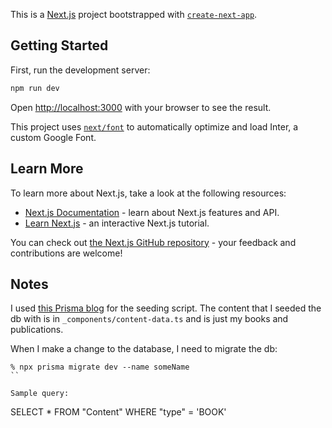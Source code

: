 This is a [Next.js](https://nextjs.org/) project bootstrapped with [`create-next-app`](https://github.com/vercel/next.js/tree/canary/packages/create-next-app).

## Getting Started

First, run the development server:

```bash
npm run dev
```

Open [http://localhost:3000](http://localhost:3000) with your browser to see the result.

This project uses [`next/font`](https://nextjs.org/docs/basic-features/font-optimization) to automatically optimize and load Inter, a custom Google Font.

## Learn More

To learn more about Next.js, take a look at the following resources:

- [Next.js Documentation](https://nextjs.org/docs) - learn about Next.js features and API.
- [Learn Next.js](https://nextjs.org/learn) - an interactive Next.js tutorial.

You can check out [the Next.js GitHub repository](https://github.com/vercel/next.js/) - your feedback and contributions are welcome!

## Notes

I used [this Prisma blog](https://www.prisma.io/blog/fullstack-nextjs-graphql-prisma-oklidw1rhw) for the seeding script. The content that I seeded the db 
with is in `_components/content-data.ts` and is just my books and publications. 

When I make a change to the database, I need to migrate the db:
```
% npx prisma migrate dev --name someName
``

Sample query:
```
SELECT * FROM "Content" WHERE "type" = 'BOOK'
```



